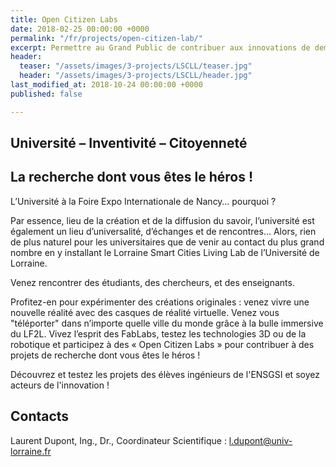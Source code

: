 ```yaml
---
title: Open Citizen Labs
date: 2018-02-25 00:00:00 +0000
permalink: "/fr/projects/open-citizen-lab/"
excerpt: Permettre au Grand Public de contribuer aux innovations de demain
header:
  teaser: "/assets/images/3-projects/LSCLL/teaser.jpg"
  header: "/assets/images/3-projects/LSCLL/header.jpg"
last_modified_at: 2018-10-24 00:00:00 +0000
published: false

---
```

## **Université – Inventivité – Citoyenneté**

## **La recherche dont vous êtes le héros !**

L’Université à la Foire Expo Internationale de Nancy… pourquoi ?

Par essence, lieu de la création et de la diffusion du savoir, l’université est également un lieu d’universalité, d’échanges et de rencontres… Alors, rien de plus naturel pour les universitaires que de venir au contact du plus grand nombre en y installant le Lorraine Smart Cities Living Lab de l’Université de Lorraine.

Venez rencontrer des étudiants, des chercheurs, et des enseignants.

Profitez-en pour expérimenter des créations originales : venez vivre une nouvelle réalité avec des casques de réalité virtuelle. Venez vous "téléporter" dans n’importe quelle ville du monde grâce à la bulle immersive du LF2L. Vivez l’esprit des FabLabs, testez les technologies 3D ou de la robotique et participez à des « Open Citizen Labs » pour contribuer à des projets de recherche dont vous êtes le héros !

Découvrez et testez les projets des élèves ingénieurs de l'ENSGSI et soyez acteurs de l'innovation !

 

## Contacts

Laurent Dupont, Ing., Dr., Coordinateur Scientifique : l.dupont@univ-lorraine.fr